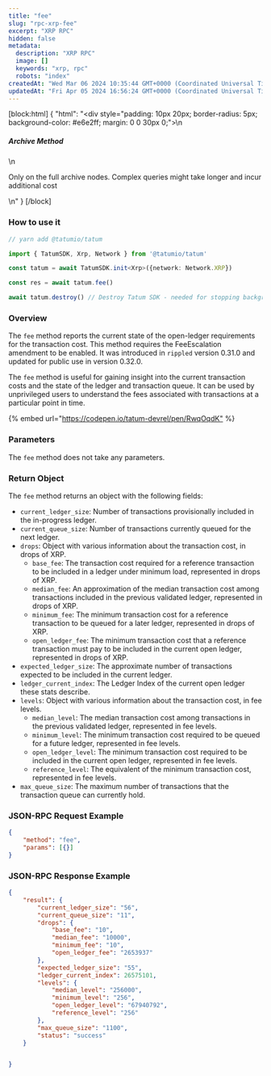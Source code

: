 ```yaml
---
title: "fee"
slug: "rpc-xrp-fee"
excerpt: "XRP RPC"
hidden: false
metadata: 
  description: "XRP RPC"
  image: []
  keywords: "xrp, rpc"
  robots: "index"
createdAt: "Wed Mar 06 2024 10:35:44 GMT+0000 (Coordinated Universal Time)"
updatedAt: "Fri Apr 05 2024 16:56:24 GMT+0000 (Coordinated Universal Time)"
---
```

[block:html]
{
  "html": "<div style=\"padding: 10px 20px; border-radius: 5px; background-color: #e6e2ff; margin: 0 0 30px 0;\">\n  <h5>Archive Method</h5>\n  <p>Only on the full archive nodes. Complex queries might take longer and incur additional cost</p>\n</div>"
}
[/block]


### How to use it

```typescript
// yarn add @tatumio/tatum

import { TatumSDK, Xrp, Network } from '@tatumio/tatum'

const tatum = await TatumSDK.init<Xrp>({network: Network.XRP})

const res = await tatum.fee()

await tatum.destroy() // Destroy Tatum SDK - needed for stopping background jobs
```

### Overview

The `fee` method reports the current state of the open-ledger requirements for the transaction cost. This method requires the FeeEscalation amendment to be enabled. It was introduced in `rippled` version 0.31.0 and updated for public use in version 0.32.0.

The `fee` method is useful for gaining insight into the current transaction costs and the state of the ledger and transaction queue. It can be used by unprivileged users to understand the fees associated with transactions at a particular point in time.

{% embed url="<https://codepen.io/tatum-devrel/pen/RwqOqdK"> %}

### Parameters

The `fee` method does not take any parameters.

### Return Object

The `fee` method returns an object with the following fields:

- `current_ledger_size`: Number of transactions provisionally included in the in-progress ledger.
- `current_queue_size`: Number of transactions currently queued for the next ledger.
- `drops`: Object with various information about the transaction cost, in drops of XRP.
  - `base_fee`: The transaction cost required for a reference transaction to be included in a ledger under minimum load, represented in drops of XRP.
  - `median_fee`: An approximation of the median transaction cost among transactions included in the previous validated ledger, represented in drops of XRP.
  - `minimum_fee`: The minimum transaction cost for a reference transaction to be queued for a later ledger, represented in drops of XRP.
  - `open_ledger_fee`: The minimum transaction cost that a reference transaction must pay to be included in the current open ledger, represented in drops of XRP.
- `expected_ledger_size`: The approximate number of transactions expected to be included in the current ledger.
- `ledger_current_index`: The Ledger Index of the current open ledger these stats describe.
- `levels`: Object with various information about the transaction cost, in fee levels.
  - `median_level`: The median transaction cost among transactions in the previous validated ledger, represented in fee levels.
  - `minimum_level`: The minimum transaction cost required to be queued for a future ledger, represented in fee levels.
  - `open_ledger_level`: The minimum transaction cost required to be included in the current open ledger, represented in fee levels.
  - `reference_level`: The equivalent of the minimum transaction cost, represented in fee levels.
- `max_queue_size`: The maximum number of transactions that the transaction queue can currently hold.

### JSON-RPC Request Example

```json
{
    "method": "fee",
    "params": [{}]
}
```

### JSON-RPC Response Example

```json
{
    "result": {
        "current_ledger_size": "56",
        "current_queue_size": "11",
        "drops": {
            "base_fee": "10",
            "median_fee": "10000",
            "minimum_fee": "10",
            "open_ledger_fee": "2653937"
        },
        "expected_ledger_size": "55",
        "ledger_current_index": 26575101,
        "levels": {
            "median_level": "256000",
            "minimum_level": "256",
            "open_ledger_level": "67940792",
            "reference_level": "256"
        },
        "max_queue_size": "1100",
        "status": "success"
    }


}
```
